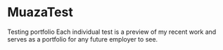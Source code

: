 # MuazaTest
Testing portfolio
Each individual test is a preview of my recent work and serves as a portfolio for any future employer to see. 
